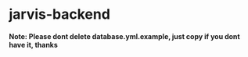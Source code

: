 # jarvis-backend

#### Note: Please dont delete database.yml.example, just copy if you dont have it, thanks